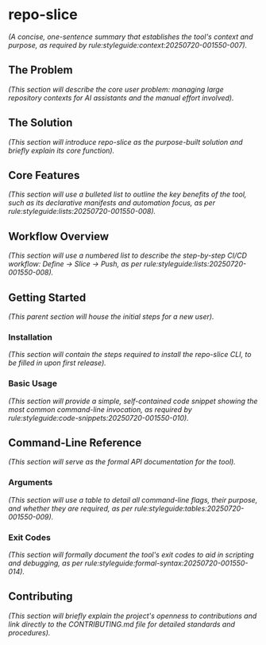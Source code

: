 # repo-slice

*(A concise, one-sentence summary that establishes the tool's context and purpose, as required by rule:styleguide:context:20250720-001550-007).*

## The Problem

*(This section will describe the core user problem: managing large repository contexts for AI assistants and the manual effort involved).*

## The Solution

*(This section will introduce repo-slice as the purpose-built solution and briefly explain its core function).*

## Core Features

*(This section will use a bulleted list to outline the key benefits of the tool, such as its declarative manifests and automation focus, as per rule:styleguide:lists:20250720-001550-008).*

## Workflow Overview

*(This section will use a numbered list to describe the step-by-step CI/CD workflow: Define -> Slice -> Push, as per rule:styleguide:lists:20250720-001550-008).*

## Getting Started

*(This parent section will house the initial steps for a new user).*

### Installation

*(This section will contain the steps required to install the repo-slice CLI, to be filled in upon first release).*

### Basic Usage

*(This section will provide a simple, self-contained code snippet showing the most common command-line invocation, as required by rule:styleguide:code-snippets:20250720-001550-010).*

## Command-Line Reference

*(This section will serve as the formal API documentation for the tool).*

### Arguments

*(This section will use a table to detail all command-line flags, their purpose, and whether they are required, as per rule:styleguide:tables:20250720-001550-009).*

### Exit Codes

*(This section will formally document the tool's exit codes to aid in scripting and debugging, as per rule:styleguide:formal-syntax:20250720-001550-014).*

## Contributing

*(This section will briefly explain the project's openness to contributions and link directly to the CONTRIBUTING.md file for detailed standards and procedures).*